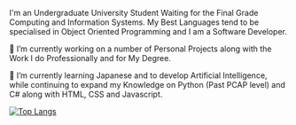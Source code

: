 I'm an Undergraduate University Student Waiting for the Final Grade Computing and Information Systems. My Best Languages tend to be specialised in Object Oriented Programming and I am a Software Developer.

🔭 I’m currently working on a number of Personal Projects along with the Work I do Professionally and for My Degree.

🌱 I’m currently learning Japanese and to develop Artificial Intelligence, while continuing to expand my Knowledge on Python (Past PCAP level) and C# along with HTML, CSS and Javascript.

[![Top Langs](https://github-readme-stats.vercel.app/api/top-langs/?username=JosephSBrown&langs_count=8&theme=tokyonight)](https://github.com/anuraghazra/github-readme-stats)

<!--
**JosephSBrown/JosephSBrown** is a ✨ _special_ ✨ repository because its `README.md` (this file) appears on your GitHub profile.

Here are some ideas to get you started:

- 🔭 I’m currently working on ...
- 🌱 I’m currently learning ...
- 👯 I’m looking to collaborate on ...
- 🤔 I’m looking for help with ...
- 💬 Ask me about ...
- 📫 How to reach me: ...
- 😄 Pronouns: ...
- ⚡ Fun fact: ...
-->
